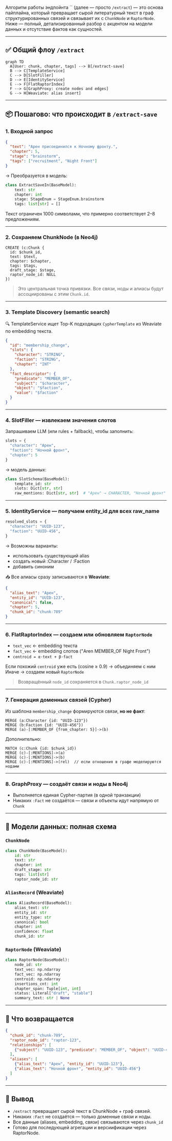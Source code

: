 Алгоритм работы эндпойнта `` (далее — просто `/extract`) — это основа пайплайна, который превращает сырой литературный текст в граф структурированных связей и связывает их с `ChunkNode` и `RaptorNode`. Ниже — полный, детализированный разбор с акцентом на модели данных и отсутствие фактов как сущностей.

---

## ✅ Общий флоу `/extract`

```mermaid
graph TD
  A[User: chunk, chapter, tags] --> B[/extract-save]
  B --> C[TemplateService]
  C --> D[SlotFiller]
  D --> E[IdentityService]
  E --> F[FlatRaptorIndex]
  F --> G[GraphProxy: create nodes and edges]
  G --> H[Weaviate: alias insert]
```

---

## 📦 Пошагово: что происходит в `/extract-save`

### 1. Входной запрос

```json
{
  "text": "Арен присоединился к Ночному фронту.",
  "chapter": 5,
  "stage": "brainstorm",
  "tags": ["recruitment", "Night Front"]
}
```

→ Преобразуется в модель:

```python
class ExtractSaveIn(BaseModel):
    text: str
    chapter: int
    stage: StageEnum = StageEnum.brainstorm
    tags: list[str] = []
```

Текст ограничен 1000 символами, что примерно соответствует 2–8 предложениям.

---

### 2. Сохраняем ChunkNode (в Neo4j)

```cypher
CREATE (c:Chunk {
  id: $chunk_id,
  text: $text,
  chapter: $chapter,
  tags: $tags,
  draft_stage: $stage,
  raptor_node_id: NULL
})
```

> Это центральная точка привязки. Все связи, ноды и алиасы будут ассоциированы с этим `Chunk.id`.

---

### 3. Template Discovery (semantic search)

🔍 TemplateService ищет Top-K подходящих `CypherTemplate` из Weaviate по embedding текста.

```json
{
  "id": "membership_change",
  "slots": {
    "character": "STRING",
    "faction": "STRING",
    "chapter": "INT"
  },
  "fact_descriptor": {
    "predicate": "MEMBER_OF",
    "subject": "$character",
    "object": "$faction",
    "value": "$faction"
  }
}
```

---

### 4. SlotFiller — извлекаем значения слотов

Запрашиваем LLM (или rules + fallback), чтобы заполнить:

```python
slots = {
  "character": "Арен",
  "faction": "Ночной фронт",
  "chapter": 5
}
```

→ модель данных:

```python
class SlotSchema(BaseModel):
    template_id: str
    slots: Dict[str, str]
    raw_mentions: Dict[str, str]  # "Арен" → CHARACTER, "Ночной фронт" → FACTION
```

---

### 5. IdentityService — получаем entity\_id для всех raw\_name

```python
resolved_slots = {
  "character": "UUID-123",
  "faction": "UUID-456",
}
```

→ Возможны варианты:

- использовать существующий alias
- создать новый \:Character / \:Faction
- добавить синоним

📥 Все алиасы сразу записываются в **Weaviate**:

```json
{
  "alias_text": "Арен",
  "entity_id": "UUID-123",
  "canonical": false,
  "chapter": 5,
  "chunk_id": "chunk-789"
}
```

---

### 6. FlatRaptorIndex — создаем или обновляем `RaptorNode`

- `text_vec` ← embedding текста
- `fact_vec` ← embedding слотов ("Aren MEMBER\_OF Night Front")
- `centroid = α·text + β·fact`

Если похожий `centroid` уже есть (cosine ≥ 0.9) → объединяем с ним\
Иначе → создаем новый `RaptorNode`

> Возвращённый `node_id` сохраняется в `Chunk.raptor_node_id`

---

### 7. Генерация доменных связей (Cypher)

Из шаблона `membership_change` формируются связи, **но не факт**:

```cypher
MERGE (a:Character {id: "UUID-123"})
MERGE (b:Faction {id: "UUID-456"})
MERGE (a)-[:MEMBER_OF {from_chapter: 5}]->(b)
```

Дополнительно:

```cypher
MATCH (c:Chunk {id: $chunk_id})
MERGE (c)-[:MENTIONS]->(a)
MERGE (c)-[:MENTIONS]->(b)
MERGE (c)-[:MENTIONS]->(rel)  // если отношения в графе моделируются нодами
```

---

### 8. GraphProxy — создаёт связи и ноды в Neo4j

- Выполняется единая Cypher-партия (в одной транзакции)
- Никаких `:Fact` не создаётся — связи и объекты идут напрямую от `Chunk`

---

## 🧩 Модели данных: полная схема

### `ChunkNode`

```python
class ChunkNode(BaseModel):
    id: str
    text: str
    chapter: int
    draft_stage: str
    tags: list[str]
    raptor_node_id: str
```

### `AliasRecord` (Weaviate)

```python
class AliasRecord(BaseModel):
    alias_text: str
    entity_id: str
    entity_type: str
    canonical: bool
    chapter: int
    confidence: float
    chunk_id: str
```

### `RaptorNode` (Weaviate)

```python
class RaptorNode(BaseModel):
    node_id: str
    text_vec: np.ndarray
    fact_vec: np.ndarray
    centroid: np.ndarray
    insertions_cnt: int
    chapter_span: Tuple[int, int]
    status: Literal["draft", "stable"]
    summary_text: str | None
```

---

## 🔄 Что возвращается

```json
{
  "chunk_id": "chunk-789",
  "raptor_node_id": "raptor-123",
  "relationships": [
    {"subject": "UUID-123", "predicate": "MEMBER_OF", "object": "UUID-456"}
  ],
  "aliases": [
    {"alias_text": "Арен", "entity_id": "UUID-123"},
    {"alias_text": "Ночной фронт", "entity_id": "UUID-456"}
  ]
}
```

---

## 🧠 Вывод

- `/extract` превращает сырой текст в ChunkNode + граф связей.
- Никаких `:Fact` не создаётся — только доменные связи и ноды.
- Все данные (aliases, embedding, связи) связываются через `chunk_id`
- Готово для последующей агрегации и версиификации через RaptorNode.

